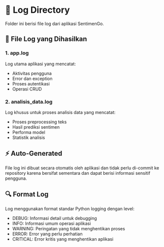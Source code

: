 # 📁 Log Directory

Folder ini berisi file log dari aplikasi SentimenGo.

## 📄 File Log yang Dihasilkan

### 1. app.log
Log utama aplikasi yang mencatat:
- Aktivitas pengguna
- Error dan exception
- Proses autentikasi
- Operasi CRUD

### 2. analisis_data.log  
Log khusus untuk proses analisis data yang mencatat:
- Proses preprocessing teks
- Hasil prediksi sentimen
- Performa model
- Statistik analisis

## ⚡ Auto-Generated

File log ini dibuat secara otomatis oleh aplikasi dan tidak perlu di-commit ke repository karena bersifat sementara dan dapat berisi informasi sensitif pengguna.

## 🔍 Format Log

Log menggunakan format standar Python logging dengan level:
- DEBUG: Informasi detail untuk debugging
- INFO: Informasi umum operasi aplikasi  
- WARNING: Peringatan yang tidak menghentikan proses
- ERROR: Error yang perlu perhatian
- CRITICAL: Error kritis yang menghentikan aplikasi

